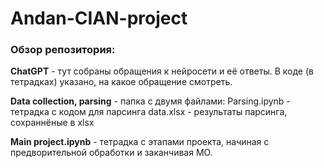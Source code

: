 # Andan-CIAN-project

### Обзор репозитория:

**ChatGPT** - тут собраны обращения к нейросети и её ответы. В коде (в тетрадках) указано, на какое обращение смотреть.

**Data collection, parsing** - папка с двумя файлами:
Parsing.ipynb - тетрадка с кодом для парсинга
data.xlsx - результаты парсинга, сохраннёные в xlsx
        
**Main project.ipynb** - тетрадка с этапами проекта, начиная с предворительной обработки и заканчивая МО.
